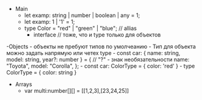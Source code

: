 - Main
    - let examp: string | number | boolean | any = 1;
    - let examp: 1 | '1' = 1;
    - type Color = "red" | "green" | "blue"; // allias
        - interface // тоже, что и type только для объектов



-Objects - объекты не пребуют типов по умолчеанию
    - Тип для объекта можно задать напрямую или четех type
    - const car: { name: string, model: string, year?: number } = { // "?" - знак необязательности
        name: "Toyota",
        model: "Corolla",
        };
    - const car: ColorType = { color: 'red' }
        - type ColorType = { color: string }

- Arrays
    - var multi:number[][] = [[1,2,3],[23,24,25]] 